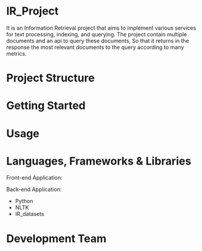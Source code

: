 # IR_Project
 It is an Information Retrieval project that aims to implement various services for text processing, indexing, and querying. The project contain multiple documents and an api to query these documents, So that it returns in the response the most relevant documents to the query according to many metrics.

# Project Structure

# Getting Started


# Usage


# Languages, Frameworks & Libraries
Front-end Application:


Back-end Application:
- Python
- NLTK
- IR_datasets
  

# Development Team
